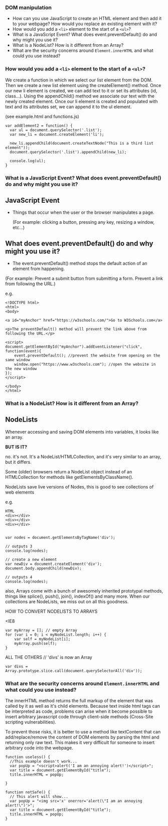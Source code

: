 ### DOM manipulation
- How can you use JavaScript to create an HTML element and then add it to your webpage? How would you replace an existing element with it?
- How would you add a `<li>` element to the start of a `<ul>`?
- What is a JavaScript Event? What does event.preventDefault() do and why might you use it?
- What is a NodeList? How is it different from an Array?
- What are the security concerns around `Element.innerHTML` and what could you use instead?


### How would you add a `<li>` element to the start of a `<ul>`?

We create a function in which we select our list element from the DOM. Then we create a new list element using the createElement() method. Once our new li element is created, we can add text to it or set its attributes (id, class...). 
Using the appendChild() method we associate our text with the newly created element. Once our li element is created and populated with text and its attributes set, we can append it to the ul element.

(see example.html and functions.js)

```
var addElement2 = function() {
  var ul = document.querySelector('.list');
  var new_li = document.createElement('li');

  new_li.appendChild(document.createTextNode("This is a third list element"));
  document.querySelector('.list').appendChild(new_li);

  console.log(ul);
}

```

### What is a JavaScript Event? What does event.preventDefault() do and why might you use it?

## JavaScript Event
- Things that occur when the user or the browser manipulates a page.

  (For example: clicking a button, pressing any key, resizing a window, etc…)

## What does event.preventDefault() do and why might you use it?
- The event.preventDefault() method stops the default action of an element from happening. 

 (For example: Prevent a submit button from submitting a form. Prevent a link from following the URL.)

e.g.
```
<!DOCTYPE html>
<html>
<body>

<a id="myAnchor" href="https://w3schools.com/">Go to W3Schools.com</a>

<p>The preventDefault() method will prevent the link above from following the URL.</p>

<script>
document.getElementById("myAnchor").addEventListener("click", function(event){
    event.preventDefault(); //prevent the website from opening on the same window
    window.open("https://www.w3schools.com"); //open the website in the new window
});
</script>

</body>
</html>
```


### What is a NodeList? How is it different from an Array?


## NodeLists



Whenever accessing and saving DOM elements into variables, it looks like an array.

**BUT IS IT?**

no. it's not. It's a NodeList/HTMLCollection, and it's very similar to an array, but it differs.

Some (older) browsers return a NodeList object instead of an HTMLCollection for methods like getElementsByClassName().

NodeLists save live versions of Nodes, this is good to see collections of web elements

e.g.
```
HTML
<div></div>
<div></div>
<div></div>


var nodes = document.getElementsByTagName('div');

// outputs 3
console.log(nodes);

// create a new element
var newDiv = document.createElement('div');
document.body.appendChild(newDiv);

// outputs 4
console.log(nodes);
```


also, Arrays come with a bunch of awesomely inherited prototypal methods, things like splice(), push(), join(), indexOf() and many more. When our collections are NodeLists, we miss out on all this goodness.

HOW TO CONVERT NODELISTS TO ARRAYS

<IE8
```var myNodeList = document.querySelectorAll('div');
var myArray = []; // empty Array
for (var i = 0; i < myNodeList.length; i++) {
    var self = myNodeList[i];
    myArray.push(self);
}
```
ALL THE OTHERS
// 'divs' is now an Array
```
var divs = Array.prototype.slice.call(document.querySelectorAll('div'));
```

### What are the security concerns around `Element.innerHTML` and what could you use instead?

The innerHTML method returns the full markup of the element that was called by it as well as it's child elements. Because text inside html tags can be interpreted as code, problems can arise when it become possible to insert arbitrary javascript code through client-side methods (Cross-Site scripting vulnerabilities).

To prevent those risks, it is better to use a method like textContent that can add/replace/remove the content of DOM elements by parsing the html and returning only raw text. This makes it very difficult for someone to insert arbitrary code into the webpage.

```
function useless() {
  //This example doesn't work...
  var popUp = "<script>alert('I am an annoying alert!')</script>";
  var title = document.getElementById("title");
  title.innerHTML = popUp;

}

function notSafe() {
  // This alert will show...
  var popUp = "<img src='x' onerror='alert(\"I am an annoying alert!\")'>";
  var title = document.getElementById("title");
  title.innerHTML = popUp;
}
```

